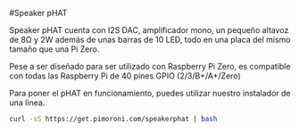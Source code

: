 <!--
---
name: Speaker pHAT
class: board
type: audio
formfactor: pHAT
manufacturer: Pimoroni
description: An I2S digital speaker and VU meter
buy: https://shop.pimoroni.com/products/speaker-phat
image: 'speaker-phat.png'
pincount: 40
eeprom: no
power:
  '2':
ground:
  '6':
  '9':
  '14':
  '20':
  '25':
  '30':
  '34':
  '39':
pin:
  '3':
    mode: i2c
  '5':
    mode: i2c
  '12':
    name: I2S
  '35':
    name: I2S
  '40':
    name: I2S
install:
  'devices':
  - 'i2s'
  - 'i2c'
i2c:
  '0x54':
    name: LED driver
    device: sn3218
-->
#Speaker pHAT

Speaker pHAT cuenta con I2S DAC, amplificador mono, un pequeño altavoz de 8Ω y 2W además de unas barras de 10 LED, todo en una placa del mismo tamaño que una Pi Zero.

Pese a ser diseñado para ser utilizado con Raspberry Pi Zero, es compatible con todas las Raspberry Pi de 40 pines GPIO (2/3/B+/A+/Zero)

Para poner el pHAT en funcionamiento, puedes utilizar nuestro instalador de una línea.

```bash
curl -sS https://get.pimoroni.com/speakerphat | bash
```
